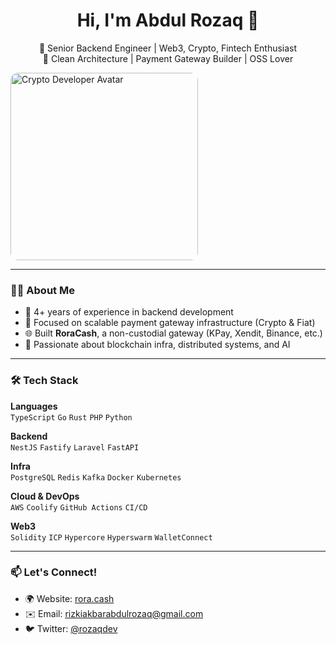 <h1 align="center">Hi, I'm Abdul Rozaq 👋</h1>

<p align="center">
  🚀 Senior Backend Engineer | Web3, Crypto, Fintech Enthusiast <br/>
  🧠 Clean Architecture | Payment Gateway Builder | OSS Lover
</p>

<img src="https://github.com/rozaqabdul656/rozaqabdul656.github.io/raw/main/A_digital_illustration_features_an_avatar_of_a_cry.png" alt="Crypto Developer Avatar" width="300" style="border-radius: 12px" />

---

### 👨‍💻 About Me

- 💼 4+ years of experience in backend development
- 🏦 Focused on scalable payment gateway infrastructure (Crypto & Fiat)
- 🌐 Built **RoraCash**, a non-custodial gateway (KPay, Xendit, Binance, etc.)
- 🧠 Passionate about blockchain infra, distributed systems, and AI

---

### 🛠 Tech Stack

**Languages**  
`TypeScript` `Go` `Rust` `PHP` `Python`

**Backend**  
`NestJS` `Fastify` `Laravel` `FastAPI`

**Infra**  
`PostgreSQL` `Redis` `Kafka` `Docker` `Kubernetes`

**Cloud & DevOps**  
`AWS` `Coolify` `GitHub Actions` `CI/CD`

**Web3**  
`Solidity` `ICP` `Hypercore` `Hyperswarm` `WalletConnect`

---

### 📫 Let's Connect!

- 🌍 Website: [rora.cash](https://rora.cash)
- ✉️ Email: rizkiakbarabdulrozaq@gmail.com
- 🐦 Twitter: [@rozaqdev](https://twitter.com/rozaqdev)
